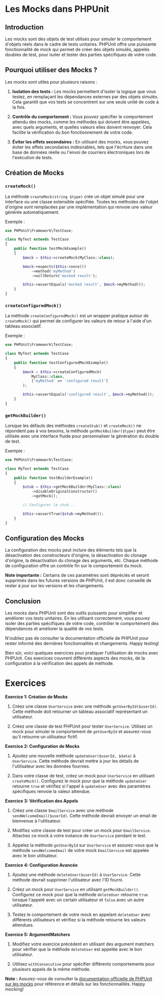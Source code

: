 # Les Mocks dans PHPUnit

## Introduction

Les mocks sont des objets de test utilisés pour simuler le comportement d'objets réels dans le cadre de tests unitaires. PHPUnit offre une puissante fonctionnalité de mock qui permet de créer des objets simulés, appelés doubles de test, pour isoler et tester des parties spécifiques de votre code.

## Pourquoi utiliser des Mocks ?

Les mocks sont utiles pour plusieurs raisons :

1. **Isolation des tests :** Les mocks permettent d'isoler la logique que vous testez, en remplaçant les dépendances externes par des objets simulés. Cela garantit que vos tests se concentrent sur une seule unité de code à la fois.

2. **Contrôle du comportement :** Vous pouvez spécifier le comportement attendu des mocks, comme les méthodes qui doivent être appelées, avec quels arguments, et quelles valeurs elles doivent renvoyer. Cela facilite la vérification du bon fonctionnement de votre code.

3. **Éviter les effets secondaires :** En utilisant des mocks, vous pouvez éviter les effets secondaires indésirables, tels que l'écriture dans une base de données réelle ou l'envoi de courriers électroniques lors de l'exécution de tests.

## Création de Mocks

### `createMock()`

La méthode `createMock(string $type)` crée un objet simulé pour une interface ou une classe extensible spécifiée. Toutes les méthodes de l'objet d'origine sont remplacées par une implémentation qui renvoie une valeur générée automatiquement.

Exemple :

```php
use PHPUnit\Framework\TestCase;

class MyTest extends TestCase
{
    public function testMockExample()
    {
        $mock = $this->createMock(MyClass::class);

        $mock->expects($this->once())
            ->method('myMethod')
            ->willReturn('mocked result');

        $this->assertEquals('mocked result', $mock->myMethod());
    }
}
```

### `createConfiguredMock()`

La méthode `createConfiguredMock()` est un wrapper pratique autour de `createMock()` qui permet de configurer les valeurs de retour à l'aide d'un tableau associatif.

Exemple :

```php
use PHPUnit\Framework\TestCase;

class MyTest extends TestCase
{
    public function testConfiguredMockExample()
    {
        $mock = $this->createConfiguredMock(
            MyClass::class,
            ['myMethod' => 'configured result']
        );

        $this->assertEquals('configured result', $mock->myMethod());
    }
}
```

### `getMockBuilder()`

Lorsque les défauts des méthodes `createStub()` et `createMock()` ne répondent pas à vos besoins, la méthode `getMockBuilder($type)` peut être utilisée avec une interface fluide pour personnaliser la génération du double de test.

Exemple :

```php
use PHPUnit\Framework\TestCase;

class MyTest extends TestCase
{
    public function testBuilderExample()
    {
        $stub = $this->getMockBuilder(MyClass::class)
            ->disableOriginalConstructor()
            ->getMock();

        // Configurer le stub...

        $this->assertTrue($stub->myMethod());
    }
}
```

## Configuration des Mocks

La configuration des mocks peut inclure des éléments tels que la désactivation des constructeurs d'origine, la désactivation du clonage d'origine, la désactivation du clonage des arguments, etc. Chaque méthode de configuration offre un contrôle fin sur le comportement du mock.

**Note importante :** Certains de ces paramètres sont dépréciés et seront supprimés dans les futures versions de PHPUnit, il est donc conseillé de rester à jour sur les versions et les changements.

## Conclusion

Les mocks dans PHPUnit sont des outils puissants pour simplifier et améliorer vos tests unitaires. En les utilisant correctement, vous pouvez isoler des parties spécifiques de votre code, contrôler le comportement des dépendances et améliorer la qualité de vos tests.

N'oubliez pas de consulter la documentation officielle de PHPUnit pour rester informé des dernières fonctionnalités et changements. Happy testing!

Bien sûr, voici quelques exercices pour pratiquer l'utilisation de mocks avec PHPUnit. Ces exercices couvrent différents aspects des mocks, de la configuration à la vérification des appels de méthode. 

# Exercices

**Exercice 1: Création de Mocks**

1. Créez une classe `UserService` avec une méthode `getUserById($userId)`. Cette méthode doit retourner un tableau associatif représentant un utilisateur.

2. Créez une classe de test PHPUnit pour tester `UserService`. Utilisez un mock pour simuler le comportement de `getUserById` et assurez-vous qu'il retourne un utilisateur fictif.

**Exercice 2: Configuration de Mocks**

1. Ajoutez une nouvelle méthode `updateUser($userId, $data)` à `UserService`. Cette méthode devrait mettre à jour les détails de l'utilisateur avec les données fournies.

2. Dans votre classe de test, créez un mock pour `UserService` en utilisant `createMock()`. Configurez le mock pour que la méthode `updateUser` retourne `true` et vérifiez si l'appel à `updateUser` avec des paramètres spécifiques renvoie la valeur attendue.

**Exercice 3: Vérification des Appels**

1. Créez une classe `EmailService` avec une méthode `sendWelcomeEmail($userId)`. Cette méthode devrait envoyer un email de bienvenue à l'utilisateur.

2. Modifiez votre classe de test pour créer un mock pour `EmailService`. Attachez ce mock à votre instance de `UserService` pendant le test.

3. Appelez la méthode `getUserById` sur `UserService` et assurez-vous que la méthode `sendWelcomeEmail` de votre mock `EmailService` est appelée avec le bon utilisateur.

**Exercice 4: Configuration Avancée**

1. Ajoutez une méthode `deleteUser($userId)` à `UserService`. Cette méthode devrait supprimer l'utilisateur avec l'ID fourni.

2. Créez un mock pour `UserService` en utilisant `getMockBuilder()`. Configurez ce mock pour que la méthode `deleteUser` retourne `true` lorsque l'appelé avec un certain utilisateur et `false` avec un autre utilisateur. 

3. Testez le comportement de votre mock en appelant `deleteUser` avec différents utilisateurs et vérifiez si la méthode retourne les valeurs attendues.

**Exercice 5: ArgumentMatchers**

1. Modifiez votre exercice précédent en utilisant des argument matchers pour vérifier que la méthode `deleteUser` est appelée avec le bon utilisateur.

2. Utilisez `withConsecutive` pour spécifier différents comportements pour plusieurs appels de la même méthode.

**Note :** Assurez-vous de consulter la [documentation officielle de PHPUnit sur les mocks](https://docs.phpunit.de/en/11.0/test-doubles.html#mock-objects) pour référence et détails sur les fonctionnalités. Happy mocking!